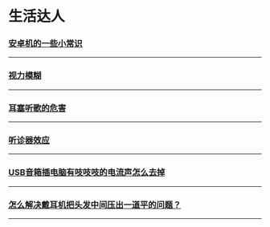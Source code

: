 生活达人
=======

### [安卓机的一些小常识](android-mobile-note)

---

### [视力模糊](blurred-vision)

---

### [耳塞听歌的危害](earplug-harm)

---

### [听诊器效应](stethoscope-effect)

---

### [USB音箱插电脑有吱吱吱的电流声怎么去掉](usb-sound-box)

---

### [怎么解决戴耳机把头发中间压出一道平的问题？](wear-headphones)

---
